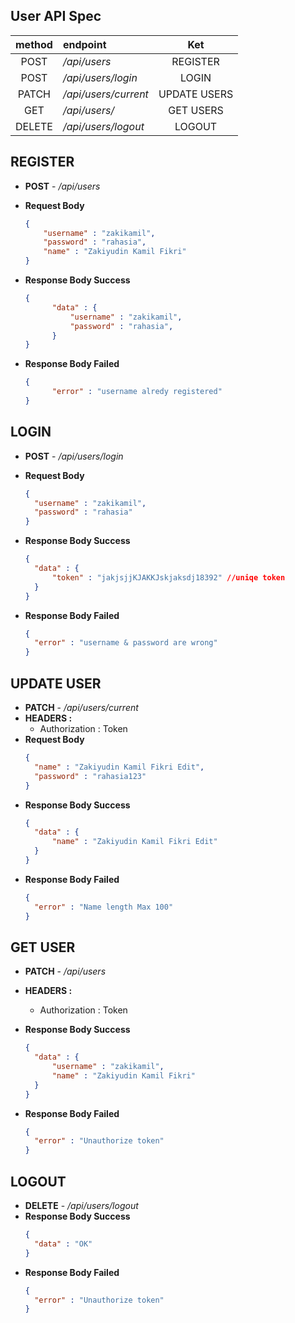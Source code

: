 ## **User API Spec**


|method|endpoint|Ket|
|:---:|:---|:---:|
|POST|_/api/users_|REGISTER|
|POST|_/api/users/login_|LOGIN|
|PATCH|_/api/users/current_|UPDATE USERS|
|GET|_/api/users/_|GET USERS|
|DELETE|_/api/users/logout_|LOGOUT|



## **REGISTER**
- **POST** - _/api/users_
  
- **Request Body**
    ```json
    {
        "username" : "zakikamil",
        "password" : "rahasia",
        "name" : "Zakiyudin Kamil Fikri"
    }
    ```

- **Response Body Success**
  ```json
  {
        "data" : {
            "username" : "zakikamil",
            "password" : "rahasia",
        }
  }
  ```

- **Response Body Failed**
  ```json
  {
        "error" : "username alredy registered"
  }
  ```


## **LOGIN**

- **POST** - _/api/users/login_
- **Request Body**
  ```json
  {
    "username" : "zakikamil",
    "password" : "rahasia"
  }
  ```

- **Response Body Success**
  ```json
  {
    "data" : {
        "token" : "jakjsjjKJAKKJskjaksdj18392" //uniqe token
    }
  }
  ```

- **Response Body Failed**
  ```json
  {
    "error" : "username & password are wrong"
  }
  ```

## **UPDATE USER**

- **PATCH** - _/api/users/current_
- **HEADERS :**
  - Authorization : Token
- **Request Body**
  ```json
  {
    "name" : "Zakiyudin Kamil Fikri Edit",
    "password" : "rahasia123"
  }
  ```
- **Response Body Success**
  ```json
  {
    "data" : {
        "name" : "Zakiyudin Kamil Fikri Edit"
    }
  }
  ```
- **Response Body Failed**
  ```json
  {
    "error" : "Name length Max 100"
  }
  ```


## **GET USER**

- **PATCH** - _/api/users_
- **HEADERS :**
  - Authorization : Token

- **Response Body Success**
  ```json
  {
    "data" : {
        "username" : "zakikamil",
        "name" : "Zakiyudin Kamil Fikri"
    }
  }
  ```
- **Response Body Failed**
  ```json
  {
    "error" : "Unauthorize token"
  }
  ```

## **LOGOUT**

- **DELETE** - _/api/users/logout_
- **Response Body Success**
  ```json
  {
    "data" : "OK"
  }
  ``` 
- **Response Body Failed**
  ```json
  {
    "error" : "Unauthorize token"
  }
  ```
